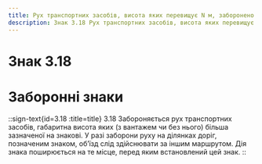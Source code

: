 ```yaml
---
title: Рух транспортних засобів, висота яких перевищує N м, заборонено
description: Знак 3.18 Рух транспортних засобів, висота яких перевищує N м, заборонено
---
```

# Знак 3.18
# Заборонні знаки
::sign-text{id=3.18 :title=title}
3.18 Забороняється рух транспортних засобів, габаритна висота яких (з вантажем чи без нього) більша зазначеної на знакові.
У разі заборони руху на ділянках доріг, позначеним знаком, об’їзд слід здійснювати за іншим маршрутом.
Дія знака поширюється на те місце, перед яким встановлений цей знак.
::
